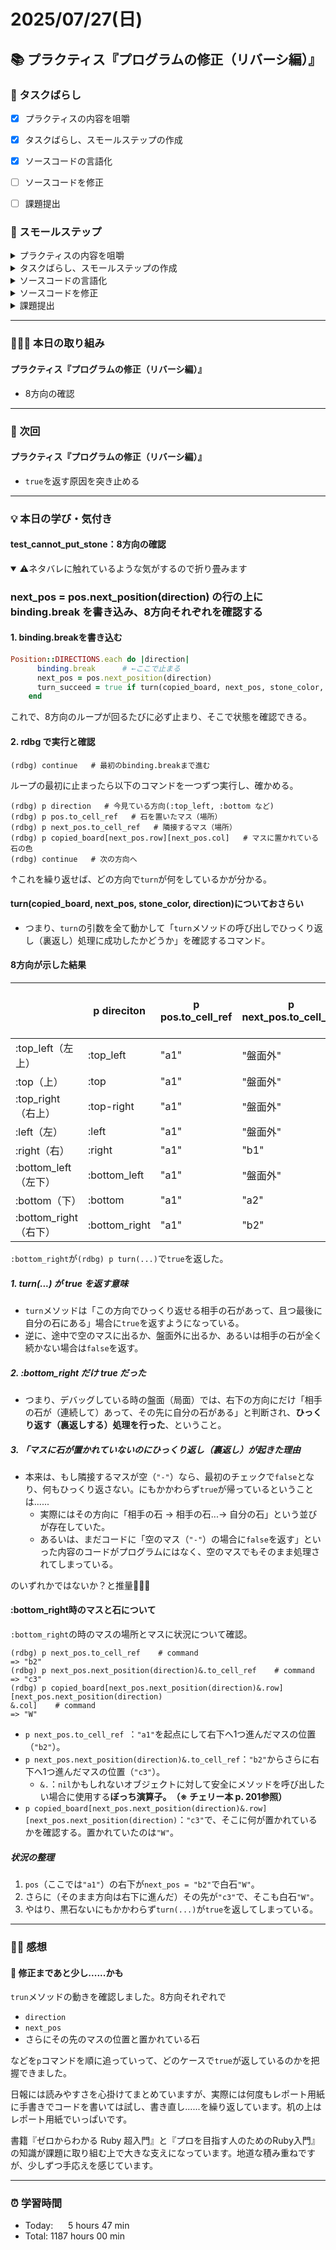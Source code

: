 # 2025/07/27(日)
## 📚 プラクティス『プログラムの修正（リバーシ編）』


### 🧩 タスクばらし
- [x] プラクティスの内容を咀嚼
- [x] タスクばらし、スモールステップの作成
- [x] ソースコードの言語化
- [ ] ソースコードを修正
- [ ] 課題提出


### 🐾 スモールステップ
<details><summary>プラクティスの内容を咀嚼</summary>

- [x] プラクティスの内容を咀嚼
</details>

<details><summary>タスクばらし、スモールステップの作成</summary>

- [x] タスクばらし、スモールステップの作成
</details>

<details><summary>ソースコードの言語化</summary>

- [x] ソースコードの言語化 **※①から順に行う**
  - [x] ① reversi_methods_test.rb
  - [x] ② reversi.rb
  - [x] ③ reversi_methods.rb
  - [x] ④ position.rb


</details>

<details><summary>ソースコードを修正</summary>

- [ ] ソースコードを修正
  - test_cannot_put_stone
    - [ ] 修正
  - test_finished_of_quickest_win_board
    - [ ] 修正
  - test_put_stone
    - [x] 修正
  - test_turn
    - [x] 修正
  - test_finished_of_full_board
    - [ ] 修正

</details>

<details><summary>課題提出</summary>

- [ ] 修正したソースコードを Pull Request としてアップ
- [ ] Pull Request としてアップした URL とテストコードの実行結果を提出
</details>


---
### 🧑🏻‍💻 本日の取り組み
#### プラクティス『プログラムの修正（リバーシ編）』
- 8方向の確認


---


### 🎯 次回
#### プラクティス『プログラムの修正（リバーシ編）』
- `true`を返す原因を突き止める
    

---


### 💡 本日の学び・気付き
#### test_cannot_put_stone：8方向の確認

<details open><summary>⚠️ネタバレに触れているような気がするので折り畳みます</summary>

### next_pos = pos.next_position(direction) の行の上に binding.break を書き込み、8方向それぞれを確認する
#### 1. binding.breakを書き込む
```ruby
Position::DIRECTIONS.each do |direction|
      binding.break      # ←ここで止まる
      next_pos = pos.next_position(direction)
      turn_succeed = true if turn(copied_board, next_pos, stone_color, direction)
    end
```
これで、8方向のループが回るたびに必ず止まり、そこで状態を確認できる。

#### 2. rdbg で実行と確認
```shell
(rdbg) continue   # 最初のbinding.breakまで進む
```
ループの最初に止まったら以下のコマンドを一つずつ実行し、確かめる。
```shell
(rdbg) p direction   # 今見ている方向(:top_left, :bottom など)
(rdbg) p pos.to_cell_ref   # 石を置いたマス（場所）
(rdbg) p next_pos.to_cell_ref   # 隣接するマス（場所）
(rdbg) p copied_board[next_pos.row][next_pos.col]   # マスに置かれている石の色
(rdbg) continue   # 次の方向へ
```
↑これを繰り返せば、どの方向で`turn`が何をしているかが分かる。

#### turn(copied_board, next_pos, stone_color, direction)についておさらい
- つまり、`turn`の引数を全て動かして「`turn`メソッドの呼び出しでひっくり返し（裏返し）処理に成功したかどうか」を確認するコマンド。

#### 8方向が示した結果
|   |p direciton   |p pos.to_cell_ref   |p next_pos.to_cell_ref   |p copied_board[next_pos.row][next_pos.col]   |turn(copied_board, next_pos, stone_color, direction)   |
|---|---|---|---|---|---|
|:top_left（左上）   |:top_left   |"a1"   |"盤面外"   |"-"   |false   |
|:top（上）   |:top   |"a1"   |"盤面外"   |"-"   |false   |
|:top_right（右上）   |:top-right   |"a1"   |"盤面外"   |"-"   |false   |
|:left（左）   |:left   |"a1"   |"盤面外"   |"-"   |false   |
|:right（右）   |:right   |"a1"   |"b1"   |"-"   |false   |
|:bottom_left（左下）   |:bottom_left   |"a1"   |"盤面外"   |"-"   |false   |
|:bottom（下）   |:bottom   |"a1"   |"a2"   |"-"   |false   |
|:bottom_right（右下）   |:bottom_right   |"a1"   |"b2"   |"-"   |true   |

`:bottom_right`が`(rdbg) p turn(...)`で`true`を返した。
##### 1. turn(...) が true を返す意味
- `turn`メソッドは「この方向でひっくり返せる相手の石があって、且つ最後に自分の石にある」場合に`true`を返すようになっている。
- 逆に、途中で空のマスに出るか、盤面外に出るか、あるいは相手の石が全く続かない場合は`false`を返す。

##### 2. :bottom_right だけ true だった
- つまり、デバッグしている時の盤面（局面）では、右下の方向にだけ「相手の石が（連続して）あって、その先に自分の石がある」と判断され、**ひっくり返す（裏返しする）処理を行った**、ということ。

##### 3. 「マスに石が置かれていないのにひっくり返し（裏返し）が起きた理由
- 本来は、もし隣接するマスが空（`"-"`）なら、最初のチェックで`false`となり、何もひっくり返さない。にもかかわらず`true`が帰っているということは......
  - 実際にはその方向に「相手の石 → 相手の石...→ 自分の石」という並びが存在していた。
  - あるいは、まだコードに「空のマス（`"-"`）の場合に`false`を返す」といった内容のコードがプログラムにはなく、空のマスでもそのまま処理されてしまっている。

のいずれかではないか？と推量🤔🤔🤔

#### :bottom_right時のマスと石について
`:bottom_right`の時のマスの場所とマスに状況について確認。
```shell
(rdbg) p next_pos.to_cell_ref    # command
=> "b2"
(rdbg) p next_pos.next_position(direction)&.to_cell_ref    # command
=> "c3"
(rdbg) p copied_board[next_pos.next_position(direction)&.row][next_pos.next_position(direction)
&.col]    # command
=> "W"
```
- `p next_pos.to_cell_ref `：`"a1"`を起点にして右下へ1つ進んだマスの位置（`"b2"`）。
- `p next_pos.next_position(direction)&.to_cell_ref`：`"b2"`からさらに右下へ1つ進んだマスの位置（`"c3"`）。
  - `&.`：`nil`かもしれないオブジェクトに対して安全にメソッドを呼び出したい場合に使用する**ぼっち演算子。　（※ チェリー本 p. 201参照）**
- `p copied_board[next_pos.next_position(direction)&.row][next_pos.next_position(direction)`：`"c3"`で、そこに何が置かれているかを確認する。置かれていたのは`"W"`。

##### 状況の整理
1. `pos`（ここでは`"a1"`）の右下が`next_pos = "b2"`で白石`"W"`。
2. さらに（そのまま方向は右下に進んだ）その先が`"c3"`で、そこも白石`"W"`。
3. やはり、黒石ないにもかかわらず`turn(...)`が`true`を返してしまっている。


</details>


---


### ✍🏻 感想
#### 🤔 修正まであと少し......かも
`trun`メソッドの動きを確認しました。8方向それぞれで
- `direction`
- `next_pos`
- さらにその先のマスの位置と置かれている石

などを`p`コマンドを順に追っていって、どのケースで`true`が返しているのかを把握できました。

日報には読みやすさを心掛けてまとめていますが、実際には何度もレポート用紙に手書きでコードを書いては試し、書き直し......を繰り返しています。机の上はレポート用紙でいっぱいです。

書籍『ゼロからわかる Ruby 超入門』と『プロを目指す人のためのRuby入門』の知識が課題に取り組む上で大きな支えになっています。地道な積み重ねですが、少しずつ手応えを感じています。


---


### ⏰ 学習時間
- Today:&nbsp;&nbsp;&nbsp;&nbsp;&nbsp; 5 hours 47 min
- Total: 1187 hours 00 min
